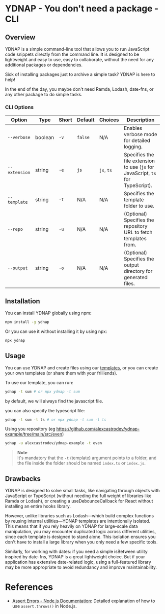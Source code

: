 # YDNAP - You don't need a package - CLI

## Overview

YDNAP is a simple command-line tool that allows you to run JavaScript code snippets directly from the command line.
It is designed to be lightweight and easy to use, easy to collaborate, without the need for any additional packages or dependencies.

Sick of installing packages just to archive a simple task? YDNAP is here to help!

In the end of the day, you maybe don't need Ramda, Lodash, date-fns, or any other package to do simple tasks.

### CLI Options

| Option        | Type    | Short | Default | Choices    | Description                                                                     |
| ------------- | ------- | ----- | ------- | ---------- | ------------------------------------------------------------------------------- |
| `--verbose`   | boolean | `-v`  | `false` | N/A        | Enables verbose mode for detailed logging.                                      |
| `--extension` | string  | `-e`  | `js`    | `js`, `ts` | Specifies the file extension to use (`js` for JavaScript, `ts` for TypeScript). |
| `--template`  | string  | `-t`  | N/A     | N/A        | Specifies the template folder to use.                                           |
| `--repo`      | string  | `-u`  | N/A     | N/A        | (Optional) Specifies the repository URL to fetch templates from.                |
| `--output`    | string  | `-o`  | N/A     | N/A        | (Optional) Specifies the output directory for generated files.                  |

## Installation

You can install YDNAP globally using npm:

```bash
npm install -g ydnap
```

Or you can use it without installing it by using npx:

```bash
npx ydnap
```

## Usage

You can use YDNAP and create files using our [templates](https://github.com/GuildaDev/ydnap-templates), or you can create your own templates (or share them with your friiiiends).

To use our template, you can run:

```bash
ydnap -t sum # or npx ydnap -t sum
```

by default, we will always find the javascript file.

you can also specify the typescript file:

```bash
ydnap -t sum -l ts # or npx ydnap -t sum -l ts
```

Using you repository (eg https://github.com/alexcastrodev/ydnap-example/tree/main/src/even)

```bash
ydnap -u alexcastrodev/ydnap-example -t even
```

> **Note**  
> It's mandatory that the `-t` (template) argument points to a folder, and the file inside the folder should be named `index.ts` or `index.js`.

## Drawbacks

YDNAP is designed to solve small tasks, like navigating through objects with JavaScript or TypeScript (without needing the full weight of libraries like Ramda or Lodash), or creating a useDebounceCallback for React without installing an entire hooks library.

However, unlike libraries such as Lodash—which build complex functions by reusing internal utilities—YDNAP templates are intentionally isolated. This means that if you rely heavily on YDNAP for large-scale data manipulation, you may encounter duplicated logic across different utilities, since each template is designed to stand alone. This isolation ensures you don't have to install a large library when you only need a few specific tools.

Similarly, for working with dates: if you need a simple isBetween utility inspired by date-fns, YDNAP is a great lightweight choice. But if your application has extensive date-related logic, using a full-featured library may be more appropriate to avoid redundancy and improve maintainability.

# References

- [Assert Errors - Node.js Documentation](https://nodejs.org/api/assert.html#assertthrowsfn-error-message): Detailed explanation of how to use `assert.throws()` in Node.js.
